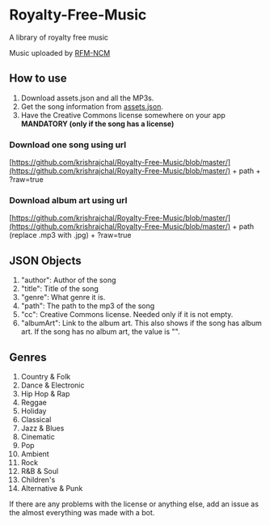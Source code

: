 # Royalty-Free-Music
A library of royalty free music

Music uploaded by [RFM-NCM](https://www.youtube.com/@RFM_NCM)

## How to use
1. Download assets.json and all the MP3s.
2. Get the song information from [assets.json](assets.json).
3. Have the Creative Commons license somewhere on your app **MANDATORY (only if the song has a license)**
### Download one song using url
[https://github.com/krishrajchal/Royalty-Free-Music/blob/master/](https://github.com/krishrajchal/Royalty-Free-Music/blob/master/) + path + ?raw=true
### Download album art using url
[https://github.com/krishrajchal/Royalty-Free-Music/blob/master/](https://github.com/krishrajchal/Royalty-Free-Music/blob/master/) + path (replace .mp3 with .jpg) + ?raw=true

## JSON Objects
1. "author": Author of the song
2. "title": Title of the song
3. "genre": What genre it is.
4. "path": The path to the mp3 of the song
5. "cc": Creative Commons license. Needed only if it is not empty.
6. "albumArt": Link to the album art. This also shows if the song has album art. If the song has no album art, the value is "".

## Genres
1. Country & Folk
2. Dance & Electronic
3. Hip Hop & Rap
4. Reggae
5. Holiday
6. Classical
7. Jazz & Blues
8. Cinematic
9. Pop
10. Ambient
11. Rock
12. R&B & Soul
13. Children's
14. Alternative & Punk

If there are any problems with the license or anything else, add an issue as the almost everything was made with a bot.
